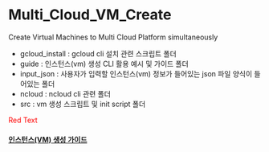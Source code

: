# Multi_Cloud_VM_Create

Create Virtual Machines to Multi Cloud Platform simultaneously


- gcloud_install : gcloud cli 설치 관련 스크립트 폴더    
- guide : 인스턴스(vm) 생성 CLI 활용 예시 및 가이드 폴더   
- input_json : 사용자가 입력할 인스턴스(vm) 정보가 들어있는 json 파일 양식이 들어있는 폴더     
- ncloud : ncloud cli 관련 폴더     
- src : vm 생성 스크립트 및 init script 폴더       



<span style="color:red">Red Text</span>

#### <span style="color:red">[인스턴스(VM) 생성 가이드](https://traveling-cousin-b46.notion.site/Multi-VM-4-18-4-29-855f5b890f7e4e64a9cc4fa42dd603d3)</span>
